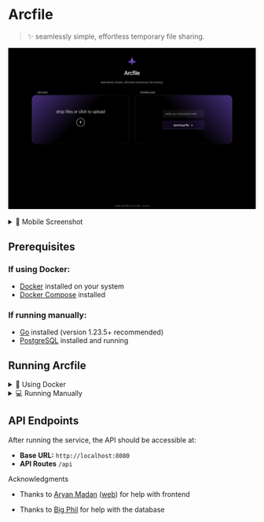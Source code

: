 # Arcfile

> ✨ seamlessly simple, effortless temporary file sharing.

![arcfile](./public/img/ui/desktop.png)
<details>
  <summary>📱 Mobile Screenshot</summary>

![arcfile](./public/img/ui/mobile.png)
</details>

## Prerequisites

### If using Docker:
- [Docker](https://docs.docker.com/get-docker/) installed on your system
- [Docker Compose](https://docs.docker.com/compose/install/) installed

### If running manually:
- [Go](https://go.dev/dl/) installed (version 1.23.5+ recommended)
- [PostgreSQL](https://www.postgresql.org/download/) installed and running


##  Running Arcfile

<details>
  <summary>🐳 Using Docker</summary>

1. **Clone the repository:**
   ```sh
   git clone https://github.com/nxrmqlly/arcfile.git
   cd arcfile
   ```

2. **Start the services:**
   ```sh
   docker-compose up -d --build
   ```
   This will build and start both the database and the API service.


3. **Stop the services:**
   ```sh
   docker-compose down
   ```

</details>

<details>
  <summary>💻 Running Manually</summary>

1. **Start PostgreSQL**
   - Ensure PostgreSQL is running locally with the following credentials:
     - **User:** `youruser`
     - **Password:** `yourpassword`
     - **Database:** `yourdb`
     - **Port:** `5432`

   If using `psql`, you can create the database manually:
   ```sh
   psql -U youruser -c "CREATE DATABASE yourdb;"
   ```

2. **Clone the repository:**
   ```sh
   git clone https://github.com/nxrmqlly/arcfile.git
   cd arcfile
   ```

3. **Set up environment variables:**
    Rename `.env.example` to `.env` and update the values:
    ```env
    # Your PostgreSQL database connection string
    DATABASE_URL=postgres://youruser:yourpassword@localhost:5432/yourdb

    # Gin mode: log levels, basically
    GIN_MODE=release

    # Set to true to listen on all interfaces (0.0.0.0), or false for localhost only
    HOST=true 
    ```

4. **Build and run the application:**
   ```sh
   go mod download
   go build -o main ./cmd/api/main.go
   ./main
   ```

</details>


## API Endpoints
After running the service, the API should be accessible at:
- **Base URL:** `http://localhost:8080`
- **API Routes** `/api`


Acknowledgments

- Thanks to [Aryan Madan](https://github.com/aryan-madan) ([web](https://aryanmadan.vercel.app)) for help with frontend 

- Thanks to [Big Phil](https://github.com/deitrix) for help with the database